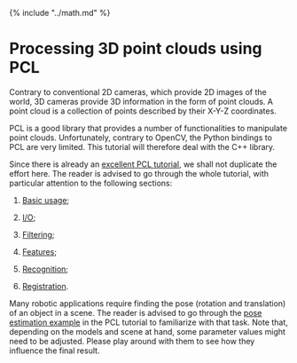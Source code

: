 {% include "../math.md" %}

# Processing 3D point clouds using PCL

Contrary to conventional 2D cameras, which provide 2D images of the
world, 3D cameras provide 3D information in the form of point
clouds. A point cloud is a collection of points described by their
X-Y-Z coordinates.

PCL is a good library that provides a number of functionalities to
manipulate point clouds. Unfortunately, contrary to OpenCV, the Python
bindings to PCL are very limited. This tutorial will therefore deal
with the C++ library. 

Since there is already an
[excellent PCL tutorial](http://pointclouds.org/documentation/tutorials/),
we shall not 
duplicate the effort here. The reader is advised to go through the
whole tutorial, with particular attention to the following
sections:

1. [Basic usage](http://pointclouds.org/documentation/tutorials/#basic-usage);

2. [I/O](http://pointclouds.org/documentation/tutorials/#i-o);

3. [Filtering](http://pointclouds.org/documentation/tutorials/#filtering-tutorial);

4. [Features](http://pointclouds.org/documentation/tutorials/#features-tutorial);

5. [Recognition](http://pointclouds.org/documentation/tutorials/#recognition-tutorial);

6. [Registration](http://pointclouds.org/documentation/tutorials/#registration-tutorial).


Many robotic applications require finding the pose (rotation and
translation) of an object in a scene. The reader is advised to go
through the
[pose estimation example](http://pointclouds.org/documentation/tutorials/alignment_prerejective.php#alignment-prerejective)
in the PCL tutorial to familiarize with that task. Note that,
depending on the models and scene at hand, some parameter values might
need to be adjusted. Please play around with them to see how they
influence the final result.
